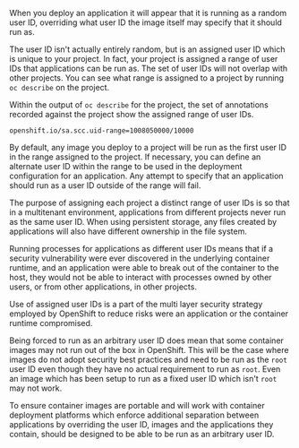 When you deploy an application it will appear that it is running as a random user ID, overriding what user ID the image itself may specify that it should run as.

The user ID isn't actually entirely random, but is an assigned user ID which is unique to your project. In fact, your project is assigned a range of user IDs that applications can be run as. The set of user IDs will not overlap with other projects. You can see what range is assigned to a project by running ``oc describe`` on the project.

Within the output of ``oc describe`` for the project, the set of annotations recorded against the project show the assigned range of user IDs.

```
openshift.io/sa.scc.uid-range=1008050000/10000
```

By default, any image you deploy to a project will be run as the first user ID in the range assigned to the project. If necessary, you can define an alternate user ID within the range to be used in the deployment configuration for an application. Any attempt to specify that an application should run as a user ID outside of the range will fail.

The purpose of assigning each project a distinct range of user IDs is so that in a multitenant environment, applications from different projects never run as the same user ID. When using persistent storage, any files created by applications will also have different ownership in the file system.

Running processes for applications as different user IDs means that if a security vulnerability were ever discovered in the underlying container runtime, and an application were able to break out of the container to the host, they would not be able to interact with processes owned by other users, or from other applications, in other projects.

Use of assigned user IDs is a part of the multi layer security strategy employed by OpenShift to reduce risks were an application or the container runtime compromised.

Being forced to run as an arbitrary user ID does mean that some container images may not run out of the box in OpenShift. This will be the case where images do not adopt security best practices and need to be run as the ``root`` user ID even though they have no actual requirement to run as ``root``. Even an image which has been setup to run as a fixed user ID which isn't ``root`` may not work.

To ensure container images are portable and will work with container deployment platforms which enforce additional separation between applications by overriding the user ID, images and the applications they contain, should be designed to be able to be run as an arbitrary user ID.
